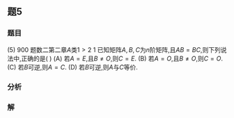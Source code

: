 ## 题5
### 题目
(5) 900 题数二第二章$A$类$1 > 2$
1 已知矩阵$A, B, C$为$n$阶矩阵,且$AB = BC$,则下列说法中,正确的是( )
(A) 若$A = E$,且$B \neq  O$,则$C = E$.
(B) 若$A = O$,且$B \neq  O$,则$C = O$.
(C) 若$B$可逆,则$A = C$.
(D) 若$B$可逆,则$A$与$C$等价.
### 分析

### 解